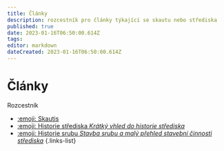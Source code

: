 ```yaml
---
title: Články
description: rozcestník pro články týkající se skautu nebo střediska
published: true
date: 2023-01-16T06:50:00.614Z
tags: 
editor: markdown
dateCreated: 2023-01-16T06:50:00.614Z
---
```


# Články
Rozcestník

- [:emoji: Skautis ](skautis)
- [:emoji: Historie střediska *Krátký vhled do historie střediska*](stredisko_historie_01)
- [:emoji: Historie srubu *Stavba srubu a malý přehled stavební činnosti střediska*](historie_srub_web)
{.links-list}